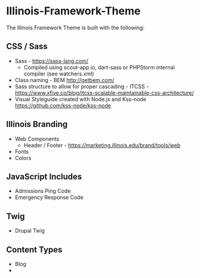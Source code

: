 # Illinois-Framework-Theme

The Illinois Framework Theme is built with the following:

## CSS / Sass
* Sass - https://sass-lang.com/
    - Compiled using scout-app.io, dart-sass or PHPStorm internal compiler (see watchers.xml)
* Class naming - BEM http://getbem.com/
* Sass structure to allow for proper cascading -  ITCSS - https://www.xfive.co/blog/itcss-scalable-maintainable-css-architecture/
* Visual Styleguide created with Node.js and Kss-node https://github.com/kss-node/kss-node

## Illinois Branding
* Web Components
    - Header / Footer - https://marketing.illinois.edu/brand/tools/web
* Fonts
* Colors

## JavaScript Includes
* Admissions Ping Code
* Emergency Response Code

## Twig
* Drupal Twig

## Content Types
* Blog
*
